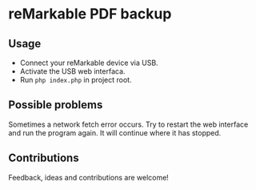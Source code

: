# reMarkable PDF backup

## Usage

- Connect your reMarkable device via USB.
- Activate the USB web interfaca.
- Run `php index.php` in project root.

## Possible problems

Sometimes a network fetch error occurs. Try to restart the web interface and run the program again. It will continue where it has stopped.

## Contributions

Feedback, ideas and contributions are welcome!